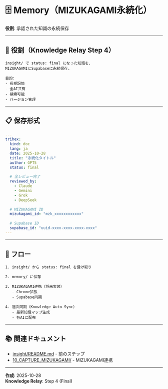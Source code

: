 # 🗄️ Memory（MIZUKAGAMI永続化）

**役割**: 承認された知識の永続保存

---

## 🎯 役割（Knowledge Relay Step 4）

```
insight/ で status: final になった知識を、
MIZUKAGAMIとSupabaseに永続保存。

目的:
- 長期記憶
- 全AI共有
- 検索可能
- バージョン管理
```

---

## 📋 保存形式

```yaml
---
trihex:
  kind: doc
  lang: ja
  date: 2025-10-28
  title: "永続化タイトル"
  author: GPT5
  status: final
  
  # 全レビュー完了
  reviewed_by:
    - Claude
    - Gemini
    - Grok
    - DeepSeek
  
  # MIZUKAGAMI ID
  mizukagami_id: "mzk_xxxxxxxxxxxx"
  
  # Supabase ID
  supabase_id: "uuid-xxxx-xxxx-xxxx-xxxx"
---
```

---

## 🔄 フロー

```
1. insight/ から status: final を受け取り

2. memory/ に保存

3. MIZUKAGAMI連携（将来実装）
   - Chrome拡張
   - Supabase同期

4. 週次同期（Knowledge Auto-Sync）
   - 最新知識マップ生成
   - 各AIに配布
```

---

## 📚 関連ドキュメント

- [insight/README.md](../insight/README.md) - 前のステップ
- [10_CAPTURE_MIZUKAGAMI/](../10_CAPTURE_MIZUKAGAMI/) - MIZUKAGAMI連携

---

**作成**: 2025-10-28  
**Knowledge Relay**: Step 4 (Final)

